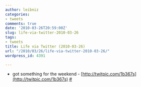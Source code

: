 ```yaml
---
author: leibniz
categories:
- tweets
comments: true
date: '2010-03-26T20:59:00Z'
slug: life-via-twitter-2010-03-26
tags:
- tweets
title: Life via Twitter (2010-03-26)
url: "/2010/03/26/life-via-twitter-2010-03-26/"
wordpress_id: 4391

---
```

* got something for the weekend - [http://twitpic.com/1b367s](http://twitpic.com/1b367s) [#](http://twitter.com/leibniz/statuses/11107526972)


